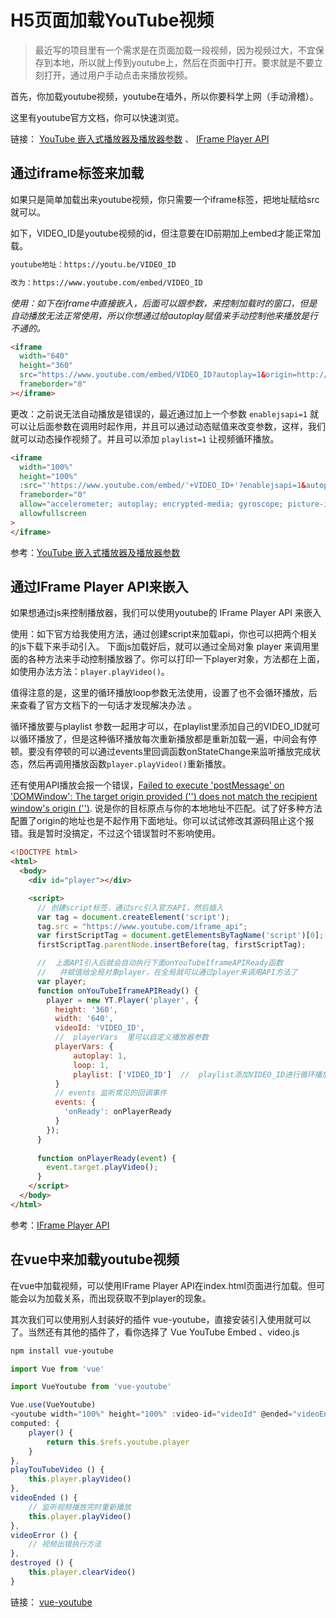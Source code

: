 # H5页面加载YouTube视频

>最近写的项目里有一个需求是在页面加载一段视频，因为视频过大，不宜保存到本地，所以就上传到youtube上，然后在页面中打开。要求就是不要立刻打开，通过用户手动点击来播放视频。

首先，你加载youtube视频，youtube在墙外，所以你要科学上网（手动滑稽）。

这里有youtube官方文档，你可以快速浏览。

链接： [YouTube 嵌入式播放器及播放器参数](https://developers.google.com/youtube/player_parameters?hl=zh-CN) 、 [IFrame Player API](https://developers.google.com/youtube/iframe_api_reference?hl=zh-CN)

## 通过iframe标签来加载

如果只是简单加载出来youtube视频，你只需要一个iframe标签，把地址赋给src就可以。

如下，VIDEO_ID是youtube视频的id，但注意要在ID前期加上embed才能正常加载。
```sh
youtube地址：https://youtu.be/VIDEO_ID
```
```sh
改为：https://www.youtube.com/embed/VIDEO_ID
```
*使用：如下在iframe中直接嵌入，后面可以跟参数，来控制加载时的窗口，但是自动播放无法正常使用，所以你想通过给autoplay赋值来手动控制他来播放是行不通的。*
```html
<iframe 
  width="640" 
  height="360"
  src="https://www.youtube.com/embed/VIDEO_ID?autoplay=1&origin=http://example.com"  
  frameborder="0"
></iframe>
```
更改：之前说无法自动播放是错误的，最近通过加上一个参数 `enablejsapi=1` 就可以让后面参数在调用时起作用，并且可以通过动态赋值来改变参数，这样，我们就可以动态操作视频了。并且可以添加 `playlist=1` 让视频循环播放。
```html
<iframe 
  width="100%" 
  height="100%" 
  :src="'https://www.youtube.com/embed/'+VIDEO_ID+'?enablejsapi=1&autoplay=1&loop=1&playlist='+VIDEO_ID" 
  frameborder="0" 
  allow="accelerometer; autoplay; encrypted-media; gyroscope; picture-in-picture" 
  allowfullscreen
>
</iframe>
```
参考：[YouTube 嵌入式播放器及播放器参数](https://developers.google.com/youtube/player_parameters?hl=zh-CN)

## 通过IFrame Player API来嵌入

如果想通过js来控制播放器，我们可以使用youtube的 IFrame Player API 来嵌入

使用：如下官方给我使用方法，通过创建script来加载api，你也可以把两个相关的js下载下来手动引入。 下面js加载好后，就可以通过全局对象 player 来调用里面的各种方法来手动控制播放器了。你可以打印一下player对象，方法都在上面，如使用办法方法：`player.playVideo()`。

值得注意的是，这里的循环播放loop参数无法使用，设置了也不会循环播放，后来查看了官方文档下的一句话才发现解决办法 。

循环播放要与playlist 参数一起用才可以，在playlist里添加自己的VIDEO_ID就可以循环播放了，但是这种循环播放每次重新播放都是重新加载一遍，中间会有停顿。要没有停顿的可以通过events里回调函数onStateChange来监听播放完成状态，然后再调用播放函数`player.playVideo()`重新播放。

还有使用API播放会报一个错误，[Failed to execute 'postMessage' on 'DOMWindow': The target origin provided ('<URL>') does not match the recipient window's origin ('<URL>')](https://stackoverflow.com/questions/27573017/failed-to-execute-postmessage-on-domwindow-https-www-youtube-com-http). 说是你的目标原点与你的本地地址不匹配。试了好多种方法配置了origin的地址也是不起作用下面地址。你可以试试修改其源码阻止这个报错。我是暂时没搞定，不过这个错误暂时不影响使用。

```html
<!DOCTYPE html>
<html>
  <body>
    <div id="player"></div>

    <script>
      // 创建script标签，通过src引入官方API，然后插入
      var tag = document.createElement('script');
      tag.src = "https://www.youtube.com/iframe_api";
      var firstScriptTag = document.getElementsByTagName('script')[0];
      firstScriptTag.parentNode.insertBefore(tag, firstScriptTag);

      //  上面API引入后就会自动执行下面onYouTubeIframeAPIReady函数
      //   并赋值给全局对象player，在全局就可以通过player来调用API方法了
      var player;
      function onYouTubeIframeAPIReady() {
        player = new YT.Player('player', {
          height: '360',
          width: '640',
          videoId: 'VIDEO_ID',
          //  playerVars  里可以自定义播放器参数
          playerVars: {
              autoplay: 1,
              loop: 1,
              playlist: ['VIDEO_ID']  //  playlist添加VIDEO_ID进行循环播放
          }
          // events 监听常见的回调事件
          events: {
            'onReady': onPlayerReady
          }
        });
      }
      
      function onPlayerReady(event) {
        event.target.playVideo();
      }
    </script>
  </body>
</html>
```
参考：[IFrame Player API](https://developers.google.com/youtube/iframe_api_reference)

## 在vue中来加载youtube视频

在vue中加载视频，可以使用IFrame Player API在index.html页面进行加载。但可能会以为加载关系，而出现获取不到player的现象。

其次我们可以使用别人封装好的插件 vue-youtube，直接安装引入使用就可以了。当然还有其他的插件了，看你选择了 Vue YouTube Embed 、video.js
```sh
npm install vue-youtube
```
```js
import Vue from 'vue'

import VueYoutube from 'vue-youtube' 

Vue.use(VueYoutube)
<youtube width="100%" height="100%" :video-id="videoId" @ended="videoEnded" @error="videoError" ref="youtube"></youtube>
computed: {  
    player() {    
        return this.$refs.youtube.player  
    }
},
playTouTubeVideo () {   
    this.player.playVideo()
},
videoEnded () {
    // 监听视频播放完时重新播放  
    this.player.playVideo()
},
videoError () {   
    // 视频出错执行方法
},
destroyed () {   
    this.player.clearVideo()
}
```
链接： [vue-youtube](https://www.npmjs.com/package/vue-youtube)
